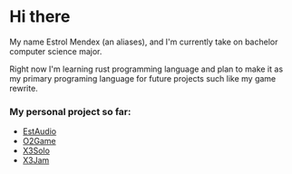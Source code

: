 # Hi there

My name Estrol Mendex (an aliases), and I'm currently take on bachelor computer science major.

Right now I'm learning rust programming language and plan to make it as \
my primary programing language for future projects such like my game rewrite.

### My personal project so far:
- [EstAudio](https://github.com/estrol/estaudio)
- [O2Game](https://github.com/estrol/o2game)
- [X3Solo](https://github.com/estrol/x3solo)
- [X3Jam](https://github.com/estrol/x3jam)